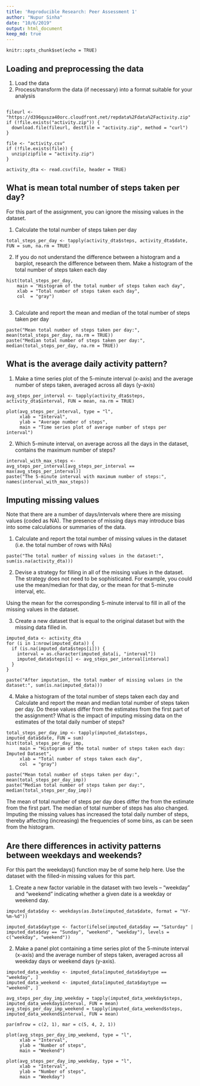 ```yaml
---
title: 'Reproducible Research: Peer Assessment 1'
author: "Nupur Sinha"
date: "10/6/2019"
output: html_document
keep_md: true
---
```


```{r setup, include=FALSE}
knitr::opts_chunk$set(echo = TRUE)
```

## Loading and preprocessing the data
1. Load the data 
2. Process/transform the data (if necessary) into a format suitable for your analysis

```{r, echo = TRUE}

fileurl <- "https://d396qusza40orc.cloudfront.net/repdata%2Fdata%2Factivity.zip"
if (!file.exists("activity.zip")) {
  download.file(fileurl, destfile = "activity.zip", method = "curl")
}

file <- "activity.csv"
if (!file.exists(file)) {
  unzip(zipfile = "activity.zip")
}

activity_dta <- read.csv(file, header = TRUE)

```

## What is mean total number of steps taken per day?

For this part of the assignment, you can ignore the missing values in the dataset.

1. Calculate the total number of steps taken per day

```{r, echo = TRUE}
total_steps_per_day <- tapply(activity_dta$steps, activity_dta$date, FUN = sum, na.rm = TRUE)
```

2. If you do not understand the difference between a histogram and a barplot, research the difference between them. Make a histogram of the total number of steps taken each day

```{r, echo = TRUE}
hist(total_steps_per_day, 
    main = "Histogram of the total number of steps taken each day", 
    xlab = "Total number of steps taken each day",
    col  = "gray")


```

3. Calculate and report the mean and median of the total number of steps taken per day

```{r, echo = TRUE}
paste("Mean total number of steps taken per day:", mean(total_steps_per_day, na.rm = TRUE))
paste("Median total number of steps taken per day:", median(total_steps_per_day, na.rm = TRUE))
```

## What is the average daily activity pattern?

1. Make a time series plot of the 5-minute interval (x-axis) and the average number of steps taken, averaged across all days (y-axis)
```{r, echo = TRUE}
avg_steps_per_interval <- tapply(activity_dta$steps, activity_dta$interval, FUN = mean, na.rm = TRUE)

plot(avg_steps_per_interval, type = "l", 
     xlab = "Interval", 
     ylab = "Average number of steps",
     main = "Time series plot of average number of steps per interval")
```

2. Which 5-minute interval, on average across all the days in the dataset, contains the maximum number of steps?
```{r, echo = TRUE}
interval_with_max_steps <- avg_steps_per_interval[avg_steps_per_interval == max(avg_steps_per_interval)]
paste("The 5-minute interval with maximum number of steps:", names(interval_with_max_steps))

```


## Imputing missing values
Note that there are a number of days/intervals where there are missing values (coded as NA). The presence of missing days may introduce bias into some calculations or summaries of the data.

1. Calculate and report the total number of missing values in the dataset (i.e. the total number of rows with NAs)
```{r, echo = TRUE}
paste("The total number of missing values in the dataset:", sum(is.na(activity_dta)))
```

2. Devise a strategy for filling in all of the missing values in the dataset. The strategy does not need to be sophisticated. For example, you could use the mean/median for that day, or the mean for that 5-minute interval, etc.

Using the mean for the corresponding 5-minute interval to fill in all of the missing values in the dataset.

3. Create a new dataset that is equal to the original dataset but with the missing data filled in.
```{r, echo = TRUE}
imputed_data <- activity_dta 
for (i in 1:nrow(imputed_data)) {
  if (is.na(imputed_data$steps[i])) {
    interval = as.character(imputed_data[i, "interval"])
    imputed_data$steps[i] <- avg_steps_per_interval[interval]
  }
}

paste("After imputation, the total number of missing values in the dataset:", sum(is.na(imputed_data)))

```


4. Make a histogram of the total number of steps taken each day and Calculate and report the mean and median total number of steps taken per day. Do these values differ from the estimates from the first part of the assignment? What is the impact of imputing missing data on the estimates of the total daily number of steps?
```{r, echo = TRUE}
total_steps_per_day_imp <- tapply(imputed_data$steps, imputed_data$date, FUN = sum)
hist(total_steps_per_day_imp, 
     main = "Histogram of the total number of steps taken each day: Imputed Dataset", 
     xlab = "Total number of steps taken each day",
     col  = "gray")

paste("Mean total number of steps taken per day:", mean(total_steps_per_day_imp))
paste("Median total number of steps taken per day:", median(total_steps_per_day_imp))
```

The mean of total number of steps per day does differ the from the estimate from the first part. The median of total number of steps has also changed. Imputing the missing values has increased the total daily number of steps, thereby affecting (increasing) the frequencies of some bins, as can be seen from the histogram.

## Are there differences in activity patterns between weekdays and weekends?

For this part the weekdays() function may be of some help here. Use the dataset with the filled-in missing values for this part.

1. Create a new factor variable in the dataset with two levels – “weekday” and “weekend” indicating whether a given date is a weekday or weekend day.
```{r, echo = TRUE}
imputed_data$day <- weekdays(as.Date(imputed_data$date, format = "%Y-%m-%d"))

imputed_data$daytype <- factor(ifelse(imputed_data$day == "Saturday" | imputed_data$day == "Sunday", "weekend", "weekday"), levels = c("weekday", "weekend"))
```

2. Make a panel plot containing a time series plot of the 5-minute interval (x-axis) and the average number of steps taken, averaged across all weekday days or weekend days (y-axis). 

```{r, echo = TRUE}
imputed_data_weekday <- imputed_data[imputed_data$daytype == "weekday", ]
imputed_data_weekend <- imputed_data[imputed_data$daytype == "weekend", ]

avg_steps_per_day_imp_weekday = tapply(imputed_data_weekday$steps, imputed_data_weekday$interval, FUN = mean)
avg_steps_per_day_imp_weekend = tapply(imputed_data_weekend$steps, imputed_data_weekend$interval, FUN = mean)

par(mfrow = c(2, 1), mar = c(5, 4, 2, 1))

plot(avg_steps_per_day_imp_weekend, type = "l", 
     xlab = "Interval", 
     ylab = "Number of steps",
     main = "Weekend")

plot(avg_steps_per_day_imp_weekday, type = "l", 
     xlab = "Interval", 
     ylab = "Number of steps",
     main = "Weekday")
```

